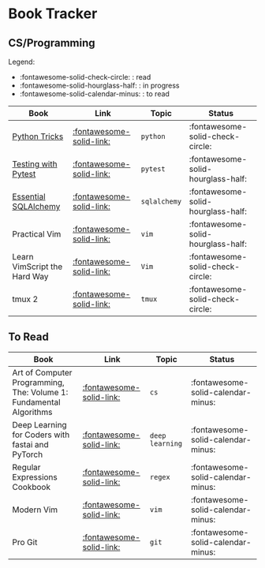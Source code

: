 Book Tracker
===

CS/Programming
---

Legend:

- :fontawesome-solid-check-circle: : read
- :fontawesome-solid-hourglass-half: : in progress
- :fontawesome-solid-calendar-minus: : to read

| Book                                                                                                | Link                                                                                                          | Topic        | Status                             |
|-----------------------------------------------------------------------------------------------------|---------------------------------------------------------------------------------------------------------------|--------------|------------------------------------|
| [Python Tricks](../../programming/python/python-tricks/index.md)                                    | [:fontawesome-solid-link:](https://realpython.com/products/python-tricks-book/)                               | `python`     | :fontawesome-solid-check-circle:   |
| [Testing with Pytest](../../programming/python/pytest/testing-with-pytest/index.md)                 | [:fontawesome-solid-link:](https://learning.oreilly.com/library/view/python-testing-with/9781680502848/)      | `pytest`     | :fontawesome-solid-hourglass-half: |
| [Essential SQLAlchemy](../../programming/python/databases/sqlalchemy/essential-sqlalchemy/index.md) | [:fontawesome-solid-link:](https://learning.oreilly.com/library/view/essential-sqlalchemy-2nd/9781491916544/) | `sqlalchemy` | :fontawesome-solid-hourglass-half: |
| Practical Vim                                                                                       | [:fontawesome-solid-link:](https://learning.oreilly.com/library/view/practical-vim-2nd/9781680501629/)        | `vim`        | :fontawesome-solid-hourglass-half: |
| Learn VimScript the Hard Way                                                                        | [:fontawesome-solid-link:](https://learnvimscriptthehardway.stevelosh.com/)                                   | `Vim`        | :fontawesome-solid-check-circle:   |
| tmux 2                                                                                              | [:fontawesome-solid-link:](https://learning.oreilly.com/library/view/tmux-2/9781680502374/)                   | `tmux`       | :fontawesome-solid-check-circle:   |

To Read
---

| Book                                                               | Link                                                                                                              | Topic           | Status                             |
|--------------------------------------------------------------------|-------------------------------------------------------------------------------------------------------------------|-----------------|------------------------------------|
| Art of Computer Programming, The: Volume 1: Fundamental Algorithms | [:fontawesome-solid-link:](https://learning.oreilly.com/library/view/art-of-computer/9780321635754/)              | `cs`            | :fontawesome-solid-calendar-minus: |
| Deep Learning for Coders with fastai and PyTorch                   | [:fontawesome-solid-link:](https://learning.oreilly.com/library/view/deep-learning-for/9781492045519/)            | `deep learning` | :fontawesome-solid-calendar-minus: |
| Regular Expressions Cookbook                                       | [:fontawesome-solid-link:](https://learning.oreilly.com/library/view/regular-expressions-cookbook/9781449327453/) | `regex`         | :fontawesome-solid-calendar-minus: |
| Modern Vim                                                         | [:fontawesome-solid-link:](https://learning.oreilly.com/library/view/modern-vim/9781680506006/)                   | `vim`           | :fontawesome-solid-calendar-minus: |
| Pro Git                                                            | [:fontawesome-solid-link:](https://git-scm.com/book/en/v2)                                                        | `git`           | :fontawesome-solid-calendar-minus: |
